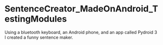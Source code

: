# SentenceCreator_MadeOnAndroid_TestingModules
Using a bluetooth keyboard, an Android phone, and an app called Pydroid 3 I created a funny sentence maker.  
